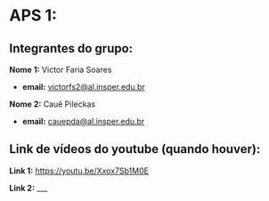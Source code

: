 # APS 1:

## Integrantes do grupo:

**Nome 1:**   Victor Faria Soares

* **email:** victorfs2@al.insper.edu.br

**Nome 2:**   Cauê Pileckas
* **email:** cauepda@al.insper.edu.br
## Link de vídeos do youtube (quando houver):

**Link 1:**   https://youtu.be/Xxox7Sb1M0E 

**Link 2:**   ___
